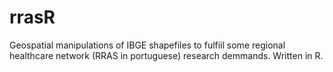 rrasR
=====

Geospatial manipulations of IBGE shapefiles to fulfiil some regional healthcare network (RRAS in portuguese) research demmands. Written in R. 


